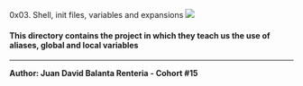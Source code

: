 0x03. Shell, init files, variables and expansions
[![](https://www.holbertonschool.com/holberton-logo.png)](http://https://www.holbertonschool.com/holberton-logo.png)
#### This directory contains the project in which they teach us the use of aliases, global and local variables

------------


**Author: Juan David Balanta Renteria - Cohort #15**